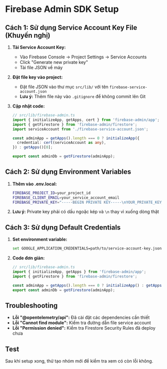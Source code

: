 # Firebase Admin SDK Setup

## Cách 1: Sử dụng Service Account Key File (Khuyến nghị)

1. **Tải Service Account Key:**
   - Vào Firebase Console → Project Settings → Service Accounts
   - Click "Generate new private key"
   - Tải file JSON về máy

2. **Đặt file key vào project:**
   - Đặt file JSON vào thư mục `src/lib/` với tên `firebase-service-account.json`
   - **Lưu ý:** Thêm file này vào `.gitignore` để không commit lên Git

3. **Cập nhật code:**
   ```typescript
   // src/lib/firebase-admin.ts
   import { initializeApp, getApps, cert } from 'firebase-admin/app';
   import { getFirestore } from 'firebase-admin/firestore';
   import serviceAccount from './firebase-service-account.json';

   const adminApp = getApps().length === 0 ? initializeApp({
     credential: cert(serviceAccount as any),
   }) : getApps()[0];

   export const adminDb = getFirestore(adminApp);
   ```

## Cách 2: Sử dụng Environment Variables

1. **Thêm vào .env.local:**
   ```bash
   FIREBASE_PROJECT_ID=your_project_id
   FIREBASE_CLIENT_EMAIL=your_service_account_email
   FIREBASE_PRIVATE_KEY="-----BEGIN PRIVATE KEY-----\nYOUR_PRIVATE_KEY_HERE\n-----END PRIVATE KEY-----\n"
   ```

2. **Lưu ý:** Private key phải có dấu ngoặc kép và `\n` thay vì xuống dòng thật

## Cách 3: Sử dụng Default Credentials

1. **Set environment variable:**
   ```bash
   set GOOGLE_APPLICATION_CREDENTIALS=path/to/service-account-key.json
   ```

2. **Code đơn giản:**
   ```typescript
   // src/lib/firebase-admin.ts
   import { initializeApp, getApps } from 'firebase-admin/app';
   import { getFirestore } from 'firebase-admin/firestore';

   const adminApp = getApps().length === 0 ? initializeApp() : getApps()[0];
   export const adminDb = getFirestore(adminApp);
   ```

## Troubleshooting

- **Lỗi "@opentelemetry/api":** Đã cài đặt các dependencies cần thiết
- **Lỗi "Cannot find module":** Kiểm tra đường dẫn file service account
- **Lỗi "Permission denied":** Kiểm tra Firestore Security Rules đã deploy chưa

## Test

Sau khi setup xong, thử tạo nhóm mới để kiểm tra xem có còn lỗi không.








